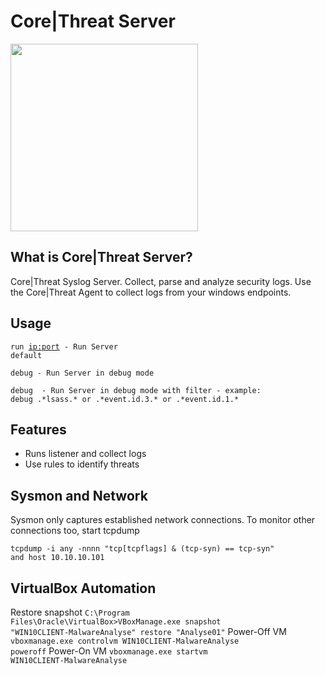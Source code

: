 # Core|Threat Server
<img src="https://corethreat.net/ct_logo_big.png" height="300px"> 

## What is Core|Threat Server?
Core|Threat Syslog Server. Collect, parse and analyze security logs. Use the Core|Threat Agent to collect logs from your windows endpoints.

## Usage
<code>run <ip:port> - Run Server default</code>
  
<code>debug - Run Server in debug mode</code>
  
<code>debug <regex> - Run Server in debug mode with filter - example: debug .\*lsass.\* or .\*event.id.3.\* or .\*event.id.1.\*</code>

## Features
+ Runs listener and collect logs
+ Use rules to identify threats

## Sysmon and Network
Sysmon only captures established network connections. To monitor other connections too, start tcpdump

<code>tcpdump -i any -nnnn "tcp[tcpflags] & (tcp-syn) == tcp-syn" and host 10.10.10.101</code>

## VirtualBox Automation
 Restore snapshot
<code>C:\Program Files\Oracle\VirtualBox>VBoxManage.exe snapshot "WIN10CLIENT-MalwareAnalyse" restore "Analyse01"</code>
 Power-Off VM
<code>vboxmanage.exe controlvm WIN10CLIENT-MalwareAnalyse poweroff</code>
 Power-On VM
<code>vboxmanage.exe startvm WIN10CLIENT-MalwareAnalyse</code>

